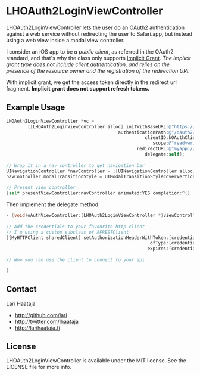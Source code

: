 # LHOAuth2LoginViewController

LHOAuth2LoginViewController lets the user do an OAuth2 authentication against a web service without redirecting the user to Safari.app, but instead using a web view inside a modal view controller.

I consider an iOS app to be *a public client*, as referred in the OAuth2 standard, and that's why the class only supports [Implicit Grant](http://tools.ietf.org/html/rfc6749#section-4.2). *The implicit grant type does not include client authentication, and relies on the presence of the resource owner and the registration of the redirection URI.*

With implicit grant, we get the access token directly in the redirect url fragment. **Implicit grant does not support refresh tokens.**

## Example Usage

``` objective-c
LHOAuth2LoginViewController *vc =
        [[LHOAuth2LoginViewController alloc] initWithBaseURL:@"https://myoauth2server"
                                          authenticationPath:@"/oauth2/authorize/"
                                                    clientID:kOAuthClientID
                                                       scope:@"read+write"
                                                 redirectURL:@"myapp://oauth2"
                                                    delegate:self];
        
// Wrap it in a nav controller to get navigation bar
UINavigationController *navController = [[UINavigationController alloc] initWithRootViewController:vc];
navController.modalTransitionStyle = UIModalTransitionStyleCoverVertical;
        
// Present view controller
[self presentViewController:navController animated:YES completion:^() {}];
```

Then implement the delegate method:

``` objective-c
- (void)oAuthViewController:(LHOAuth2LoginViewController *)viewController didSucceedWithCredential:(NSDictionary *)credential {
 
// Add the credentials to your favourite http client
// I'm using a custom subclass of AFRESTClient
[[MyHTTPClient sharedClient] setAuthorizationHeaderWithToken:[credential objectForKey:@"access_token"]
                                                      ofType:[credential objectForKey:@"token_type"]
                                                     expires:[credential objectForKey:@"expires"]];
    
// Now you can use the client to connect to your api

}
```

## Contact

Lari Haataja

- http://github.com/lari
- http://twitter.com/lhaataja
- http://larihaataja.fi

## License

LHOAuth2LoginViewController is available under the MIT license. See the LICENSE file for more info.